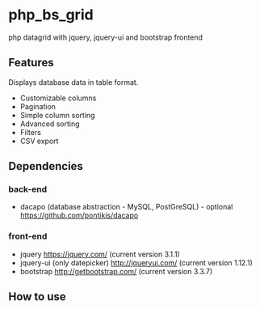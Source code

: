# php_bs_grid
php datagrid with jquery, jquery-ui and bootstrap frontend

## Features

Displays database data in table format.

* Customizable columns
* Pagination
* Simple column sorting
* Advanced sorting
* Filters
* CSV export

## Dependencies

### back-end
* dacapo (database abstraction - MySQL, PostGreSQL) - optional https://github.com/pontikis/dacapo

### front-end
* jquery https://jquery.com/ (current version 3.1.1)
* jquery-ui (only datepicker) http://jqueryui.com/ (current version 1.12.1)
* bootstrap http://getbootstrap.com/ (current version 3.3.7)

## How to use